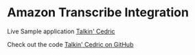 # Amazon Transcribe Integration

Live Sample application [Talkin' Cedric](https://talkin-cedric.glitch.me)

Check out the code [Talkin' Cedric on GitHub](https://github.com/TwilioDevEd/talkin-cedric)